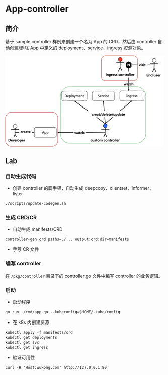 # App-controller

## 简介

基于 sample controller 样例来创建一个名为 App 的 CRD，然后由 controller 自动创建/删除 App 中定义的 deployment、service、ingress 资源对象。

<img src="figures/image-20220912133710917.png" alt="image-20220912133710917" style="zoom:50%;" />

## Lab

### 自动生成代码


- 创建 controller 的脚手架，自动生成 deepcopy、clientset、informer、lister

```shell
./scripts/update-codegen.sh
```

### 生成 CRD/CR

- 自动生成 manifests/CRD

```shell
controller-gen crd paths=./... output:crd:dir=manifests 
```


- 手写 CR 文件

### 编写 controller

在 `/pkg/controller` 目录下的 controller.go 文件中编写 controller 的业务逻辑。

### 启动


- 启动程序

```shell
go run ./cmd/app.go --kubeconfig=$HOME/.kube/config 
```

- 在 k8s 内创建资源

```shell
kubectl apply -f manifests/crd
kubectl get deployments
kubectl get svc
kubectl get ingress
```

- 验证可用性

```shell
curl -H 'Host:wukong.com' http://127.0.0.1:80
```

